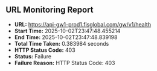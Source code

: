 ## URL Monitoring Report

- **URL:** https://api-gw1-prod1.fisglobal.com/gw/v1/health
- **Start Time:** 2025-10-02T23:47:48.455214
- **End Time:** 2025-10-02T23:47:48.839198
- **Total Time Taken:** 0.383984 seconds
- **HTTP Status Code:** 403
- **Status:** Failure
- **Failure Reason:** HTTP Status Code: 403
